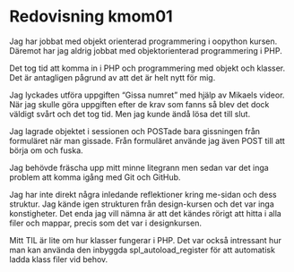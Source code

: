 ---
---
Redovisning kmom01
=========================

Jag har jobbat med objekt orienterad programmering i oopython kursen. Däremot har jag aldrig jobbat med objektorienterad programmering i PHP.

Det tog tid att komma in i PHP och programmering med objekt och klasser. Det är antagligen pågrund av att det är helt nytt för mig.

Jag lyckades utföra uppgiften “Gissa numret” med hjälp av Mikaels videor. När jag skulle göra uppgiften efter de krav som fanns så blev det dock väldigt svårt och det tog tid. Men jag kunde ändå lösa det till slut.

Jag lagrade objektet i sessionen och POSTade bara gissningen från formuläret när man gissade. Från formuläret använde jag även POST till att börja om och fuska.

Jag behövde fräscha upp mitt minne litegrann men sedan var det inga problem att komma igång med Git och GitHub.

Jag har inte direkt några inledande reflektioner kring me-sidan och dess struktur. Jag kände igen strukturen från design-kursen och det var inga konstigheter. Det enda jag vill nämna är att det kändes rörigt att hitta i alla filer och mappar, precis som det var i designkursen.

Mitt TIL är lite om hur klasser fungerar i PHP. Det var också intressant hur man kan använda den inbyggda spl_autoload_register för att automatisk ladda klass filer vid behov.
